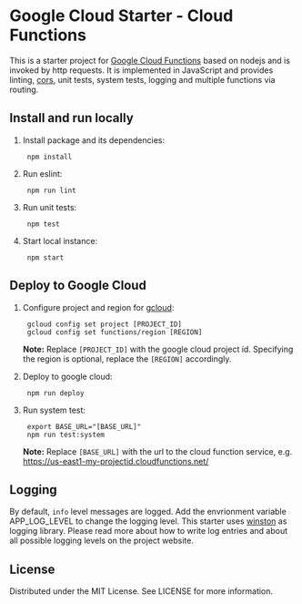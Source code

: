 # Google Cloud Starter - Cloud Functions

This is a starter project for [Google Cloud Functions](https://cloud.google.com/functions) based on nodejs and is invoked by http requests. It is implemented in JavaScript and provides linting, [cors](https://github.com/expressjs/cors), unit tests, system tests, logging and multiple functions via routing.

## Install and run locally

1. Install package and its dependencies:

        npm install

1. Run eslint:

        npm run lint

1. Run unit tests:

        npm test

1. Start local instance:

        npm start

## Deploy to Google Cloud

1. Configure project and region for [gcloud](https://cloud.google.com/sdk):

        gcloud config set project [PROJECT_ID]
        gcloud config set functions/region [REGION]

    **Note:** Replace `[PROJECT_ID]` with the google cloud project id. Specifying the region is optional, replace the `[REGION]` accordingly.

1. Deploy to google cloud:

        npm run deploy

1. Run system test:

        export BASE_URL="[BASE_URL]"
        npm run test:system

    **Note:** Replace `[BASE_URL]` with the url to the cloud function service, e.g. https://us-east1-my-projectid.cloudfunctions.net/

## Logging

By default, `info` level messages are logged. Add the envrionment variable APP_LOG_LEVEL to change the logging level.
This starter uses [winston](https://github.com/winstonjs/winston) as logging library. Please read more about how to
write log entries and about all possible logging levels on the project website.

## License
Distributed under the MIT License. See LICENSE for more information.
